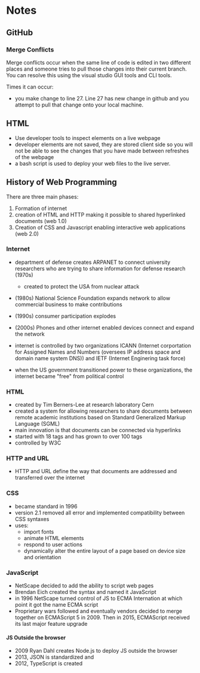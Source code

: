# Notes

## GitHub
### Merge Conflicts
Merge conflicts occur when the same line of code is edited in two different places and someone tries to pull those changes into their current branch. You can resolve this using the visual studio GUI tools and CLI tools.


Times it can occur:
- you make change to line 27. Line 27 has new change in github and you attempt to pull that change onto your local machine.

## HTML
- Use developer tools to inspect elements on a live webpage
- developer elements are not saved, they are stored client side so you will not be able to see the changes that you have made between refreshes of the webpage
- a bash script is used to deploy your web files to the live server.

## History of Web Programming
There are three main phases:
1. Formation of internet
2. creation of HTML and HTTP making it possible to shared hyperlinked documents (web 1.0)
3. Creation of CSS and Javascript enabling interactive web applications (web 2.0)

### Internet
- department of defense creates ARPANET to connect university researchers who are trying to share information for defense research (1970s)
    - created to protect the USA from nuclear attack
- (1980s) National Science Foundation expands network to allow commercial business to make contributions
- (1990s) consumer participation explodes
- (2000s) Phones and other internet enabled devices connect and expand the network

- internet is controlled by two organizations ICANN (Internet corportation for Assigned Names and Numbers (oversees IP address space and domain name system DNS)) and IETF (Internet Enginering task force)
- when the US government transitioned power to these organizations, the internet became "free" from political control

### HTML
- created by Tim Berners-Lee at research laboratory Cern
- created a system for allowing researchers to share documents between remote academic institutions based on Standard Generalized Markup Language (SGML)
- main innovation is that documents can be connected via hyperlinks
- started with 18 tags and has grown to over 100 tags
- controlled by W3C

### HTTP and URL
- HTTP and URL define the way that documents are addressed and transferred over the internet

### CSS
- became standard in 1996
- version 2.1 removed all error and implemented compatibility between CSS syntaxes
- uses:
    - import fonts
    - animate HTML elements
    - respond to user actions
    - dynamically alter the entire layout of a page based on device size and orientation

### JavaScript
- NetScape decided to add the ability to script web pages
- Brendan Eich created the syntax and named it JavaScript
- in 1996 NetScape turned control of JS to ECMA Internation at which point it got the name ECMA script
- Proprietary wars followed and eventually vendors decided to merge together on ECMAScript 5 in 2009. Then in 2015, ECMAScript received its last major feature upgrade

#### JS Outside the browser
- 2009 Ryan Dahl creates Node.js to deploy JS outside the browser
- 2013, JSON is standardized and
- 2012, TypeScript is created